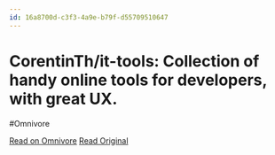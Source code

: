 ```yaml
---
id: 16a8700d-c3f3-4a9e-b79f-d55709510647
---
```


# CorentinTh/it-tools: Collection of handy online tools for developers, with great UX.
#Omnivore

[Read on Omnivore](https://omnivore.app/me/corentin-th-it-tools-collection-of-handy-online-tools-for-develo-18f79993441)
[Read Original](https://github.com/CorentinTh/it-tools)

